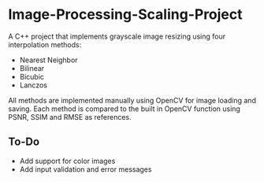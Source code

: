 # Image-Processing-Scaling-Project

A C++ project that implements grayscale image resizing using four interpolation methods:
- Nearest Neighbor 
- Bilinear 
- Bicubic 
- Lanczos

All methods are implemented manually using OpenCV for image loading and saving.
Each method is compared to the built in OpenCV function using PSNR, SSIM and RMSE as references.
## To-Do
- Add support for color images
- Add input validation and error messages
